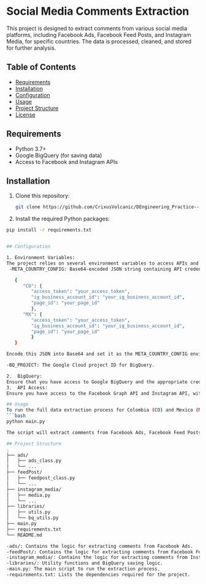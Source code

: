 # Social Media Comments Extraction

This project is designed to extract comments from various social media platforms, including Facebook Ads, Facebook Feed Posts, and Instagram Media, for specific countries. The data is processed, cleaned, and stored for further analysis.

## Table of Contents

- [Requirements](#requirements)
- [Installation](#installation)
- [Configuration](#configuration)
- [Usage](#usage)
- [Project Structure](#project-structure)
- [License](#license)

## Requirements

- Python 3.7+
- Google BigQuery (for saving data)
- Access to Facebook and Instagram APIs

## Installation

1. Clone this repository:

   ```bash
   git clone https://github.com/CrixusVolcanic/DEngineering_Practice---Get-Meta-Comments.git

2.	Install the required Python packages:

   ```bash
   pip install -r requirements.txt


## Configuration

1. Environment Variables:
   The project relies on several environment variables to access APIs and BigQuery. You need to set the following variables:
	-META_COUNTRY_CONFIG: Base64-encoded JSON string containing API credentials for different countries. Example:

      {
         "CO": {
            "access_token": "your_access_token",
            "ig_business_account_id": "your_ig_business_account_id",
            "page_id": "your_page_id"
            },
         "MX": {
            "access_token": "your_access_token",
            "ig_business_account_id": "your_ig_business_account_id",
            "page_id": "your_page_id"
            }
      }

   Encode this JSON into Base64 and set it as the META_COUNTRY_CONFIG environment variable.

   -BQ_PROJECT: The Google Cloud project ID for BigQuery.

2.	BigQuery:
Ensure that you have access to Google BigQuery and the appropriate credentials are set up in your environment. The data will be saved in tables under the meta_comments dataset.
3.	API Access:
Ensure you have access to the Facebook Graph API and Instagram API, with the appropriate permissions to extract media and comments.

## Usage
To run the full data extraction process for Colombia (CO) and Mexico (MX), execute the main script:
   ```bash
   python main.py

The script will extract comments from Facebook Ads, Facebook Feed Posts, and Instagram Media for both countries, clean the data, and save it to BigQuery.

## Project Structure
.
├── ads/
│   ├── ads_class.py
│   └── ...
├── feedPost/
│   ├── feedpost_class.py
│   └── ...
├── instagram_media/
│   ├── media.py
│   └── ...
├── libraries/
│   ├── utils.py
│   └── bq_utils.py
├── main.py
├── requirements.txt
└── README.md

-ads/: Contains the logic for extracting comments from Facebook Ads.
-feedPost/: Contains the logic for extracting comments from Facebook Feed Posts.
-instagram_media/: Contains the logic for extracting comments from Instagram Media.
-libraries/: Utility functions and BigQuery saving logic.
-main.py: The main script to run the extraction process.
-requirements.txt: Lists the dependencies required for the project.